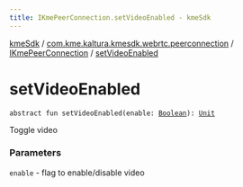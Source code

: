 ```yaml
---
title: IKmePeerConnection.setVideoEnabled - kmeSdk
---
```


[kmeSdk](../../index.html) / [com.kme.kaltura.kmesdk.webrtc.peerconnection](../index.html) / [IKmePeerConnection](index.html) / [setVideoEnabled](./set-video-enabled.html)

# setVideoEnabled

`abstract fun setVideoEnabled(enable: `[`Boolean`](https://kotlinlang.org/api/latest/jvm/stdlib/kotlin/-boolean/index.html)`): `[`Unit`](https://kotlinlang.org/api/latest/jvm/stdlib/kotlin/-unit/index.html)

Toggle video

### Parameters

`enable` - flag to enable/disable video